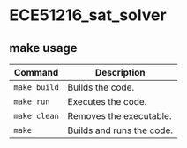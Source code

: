 # ECE51216_sat_solver

## make usage

| Command      | Description                        |
|--------------|------------------------------------|
| `make build` | Builds the code.                   |
| `make run`   | Executes the code.                 |
| `make clean` | Removes the executable.            |
| `make`       | Builds and runs the code.          |
